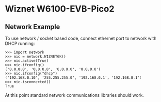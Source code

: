 # Wiznet W6100-EVB-Pico2

## Network Example

To use network / socket based code, connect ethernet port to network with DHCP running:

```
>>> import network
>>> nic = network.WIZNET6K()
>>> nic.active(True)
>>> nic.ifconfig()
('0.0.0.0', '0.0.0.0', '0.0.0.0', '0.0.0.0')
>>> nic.ifconfig("dhcp")
('192.168.0.10', '255.255.255.0', '192.168.0.1', '192.168.0.1')
>>> nic.isconnected()
True
```
At this point standard network communications libraries should work.
